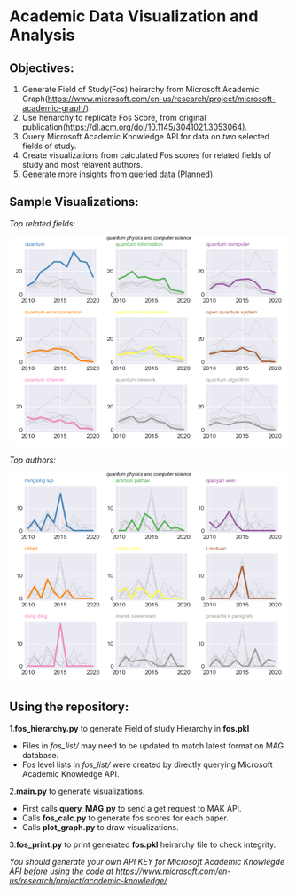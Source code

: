 # Academic Data Visualization and Analysis

## Objectives:
1. Generate Field of Study(Fos) heirarchy from Microsoft Academic Graph(https://www.microsoft.com/en-us/research/project/microsoft-academic-graph/).
2. Use heriarchy to replicate Fos Score, from original publication(https://dl.acm.org/doi/10.1145/3041021.3053064).
3. Query Microsoft Academic Knowledge API for data on _two_ selected fields of study.
4. Create visualizations from calculated Fos scores for related fields of study and most relavent authors.
5. Generate more insights from queried data (Planned).

## Sample Visualizations:
_Top related fields:_

![Top Fields](https://github.com/ashoknar/academic_data_viz/blob/master/images/related_topics.jpg)


_Top authors:_

![Top Authors](https://github.com/ashoknar/academic_data_viz/blob/master/images/top_authors.jpg)


## Using the repository:
1.**fos_hierarchy.py** to generate Field of study Hierarchy in **fos.pkl**
  * Files in _fos_list/_ may need to be updated to match latest format on MAG database.
  * Fos level lists in _fos_list/_ were created by directly querying Microsoft Academic Knowledge API.

2.**main.py** to generate visualizations.
  * First calls **query_MAG.py** to send a get request to MAK API.
  * Calls **fos_calc.py** to generate fos scores for each paper.
  * Calls **plot_graph.py** to draw visualizations.

3.**fos_print.py** to print generated **fos.pkl** heirarchy file to check integrity.

_You should generate your own API KEY for Microsoft Academic Knowlegde API before using the code at https://www.microsoft.com/en-us/research/project/academic-knowledge/_ 
